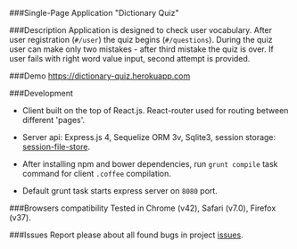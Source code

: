 ###Single-Page Application "Dictionary Quiz"

###Description
Application is designed to check user vocabulary. After user registration (`#/user`) the quiz begins (`#/questions`). During the quiz user can make only two mistakes - after third mistake the quiz is over.
If user fails with right word value input, second attempt is provided.

###Demo
https://dictionary-quiz.herokuapp.com

###Development
+ Client built on the top of React.js. React-router used for routing between different 'pages'.

+ Server api: Express.js 4, Sequelize ORM 3v, Sqlite3, session storage: [session-file-store](https://github.com/valery-barysok/session-file-store).

+ After installing npm and bower dependencies, run `grunt compile` task command for client `.coffee` compilation. 

+ Default grunt task starts express server on `8080` port.

###Browsers compatibility
Tested in Chrome (v42), Safari (v7.0), Firefox (v37).

###Issues
Report please about all found bugs in project [issues](https://github.com/designeng/dictionary-quiz/issues).